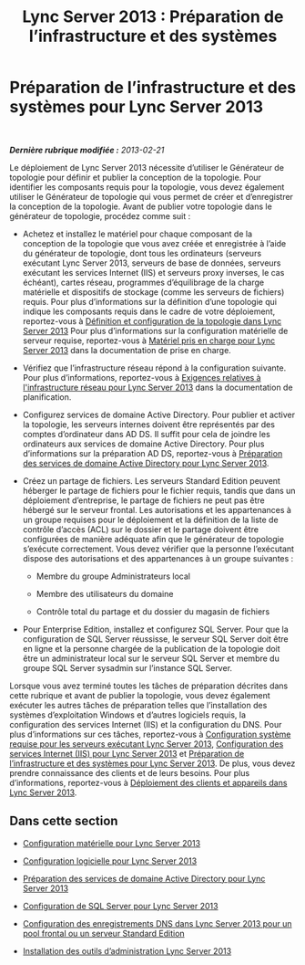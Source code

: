 ﻿---
title: 'Lync Server 2013 : Préparation de l’infrastructure et des systèmes'
TOCTitle: Préparation de l’infrastructure et des systèmes
ms:assetid: 1254ee38-0679-4714-b293-1050f107c158
ms:mtpsurl: https://technet.microsoft.com/fr-fr/library/Gg398205(v=OCS.15)
ms:contentKeyID: 49296317
ms.date: 05/20/2016
mtps_version: v=OCS.15
ms.translationtype: HT
---

# Préparation de l’infrastructure et des systèmes pour Lync Server 2013

 

_**Dernière rubrique modifiée :** 2013-02-21_

Le déploiement de Lync Server 2013 nécessite d’utiliser le Générateur de topologie pour définir et publier la conception de la topologie. Pour identifier les composants requis pour la topologie, vous devez également utiliser le Générateur de topologie qui vous permet de créer et d’enregistrer la conception de la topologie. Avant de publier votre topologie dans le générateur de topologie, procédez comme suit :

  - Achetez et installez le matériel pour chaque composant de la conception de la topologie que vous avez créée et enregistrée à l’aide du générateur de topologie, dont tous les ordinateurs (serveurs exécutant Lync Server 2013, serveurs de base de données, serveurs exécutant les services Internet (IIS) et serveurs proxy inverses, le cas échéant), cartes réseau, programmes d’équilibrage de la charge matérielle et dispositifs de stockage (comme les serveurs de fichiers) requis. Pour plus d’informations sur la définition d’une topologie qui indique les composants requis dans le cadre de votre déploiement, reportez-vous à [Définition et configuration de la topologie dans Lync Server 2013](lync-server-2013-defining-and-configuring-the-topology.md) Pour plus d’informations sur la configuration matérielle de serveur requise, reportez-vous à [Matériel pris en charge pour Lync Server 2013](lync-server-2013-supported-hardware.md) dans la documentation de prise en charge.

  - Vérifiez que l’infrastructure réseau répond à la configuration suivante. Pour plus d’informations, reportez-vous à [Exigences relatives à l'infrastructure réseau pour Lync Server 2013](lync-server-2013-network-infrastructure-requirements.md) dans la documentation de planification.

  - Configurez services de domaine Active Directory. Pour publier et activer la topologie, les serveurs internes doivent être représentés par des comptes d’ordinateur dans AD DS. Il suffit pour cela de joindre les ordinateurs aux services de domaine Active Directory. Pour plus d’informations sur la préparation AD DS, reportez-vous à [Préparation des services de domaine Active Directory pour Lync Server 2013](lync-server-2013-preparing-active-directory-domain-services.md).

  - Créez un partage de fichiers. Les serveurs Standard Edition peuvent héberger le partage de fichiers pour le fichier requis, tandis que dans un déploiement d’entreprise, le partage de fichiers ne peut pas être hébergé sur le serveur frontal. Les autorisations et les appartenances à un groupe requises pour le déploiement et la définition de la liste de contrôle d’accès (ACL) sur le dossier et le partage doivent être configurées de manière adéquate afin que le générateur de topologie s’exécute correctement. Vous devez vérifier que la personne l’exécutant dispose des autorisations et des appartenances à un groupe suivantes :
    
      - Membre du groupe Administrateurs local
    
      - Membre des utilisateurs du domaine
    
      - Contrôle total du partage et du dossier du magasin de fichiers

  - Pour Enterprise Edition, installez et configurez SQL Server. Pour que la configuration de SQL Server réussisse, le serveur SQL Server doit être en ligne et la personne chargée de la publication de la topologie doit être un administrateur local sur le serveur SQL Server et membre du groupe SQL Server sysadmin sur l’instance SQL Server.

Lorsque vous avez terminé toutes les tâches de préparation décrites dans cette rubrique et avant de publier la topologie, vous devez également exécuter les autres tâches de préparation telles que l’installation des systèmes d’exploitation Windows et d’autres logiciels requis, la configuration des services Internet (IIS) et la configuration du DNS. Pour plus d’informations sur ces tâches, reportez-vous à [Configuration système requise pour les serveurs exécutant Lync Server 2013](lync-server-2013-system-requirements-for-servers-running-lync-server-2013.md), [Configuration des services Internet (IIS) pour Lync Server 2013](lync-server-2013-configure-iis.md) et [Préparation de l’infrastructure et des systèmes pour Lync Server 2013](lync-server-2013-preparing-the-infrastructure-and-systems.md). De plus, vous devez prendre connaissance des clients et de leurs besoins. Pour plus d’informations, reportez-vous à [Déploiement des clients et appareils dans Lync Server 2013](lync-server-2013-deploying-clients-and-devices.md).

## Dans cette section

  - [Configuration matérielle pour Lync Server 2013](lync-server-2013-hardware-setup.md)

  - [Configuration logicielle pour Lync Server 2013](lync-server-2013-software-setup.md)

  - [Préparation des services de domaine Active Directory pour Lync Server 2013](lync-server-2013-preparing-active-directory-domain-services.md)

  - [Configuration de SQL Server pour Lync Server 2013](lync-server-2013-configure-sql-server-for-lync-server.md)

  - [Configuration des enregistrements DNS dans Lync Server 2013 pour un pool frontal ou un serveur Standard Edition](lync-server-2013-configure-dns-records-for-a-front-end-pool-or-standard-edition-server.md)

  - [Installation des outils d’administration Lync Server 2013](lync-server-2013-install-lync-server-administrative-tools.md)

